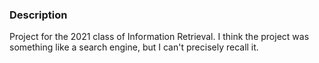 ### Description
Project for the 2021 class of Information Retrieval. I think the project was something like a search engine, but I can't precisely recall it.
